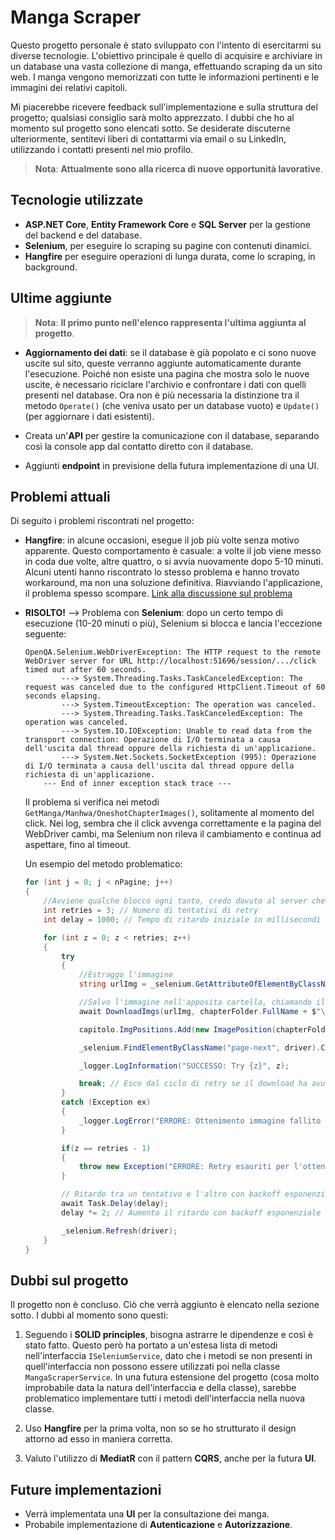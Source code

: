 # Manga Scraper

Questo progetto personale è stato sviluppato con l'intento di esercitarmi su diverse tecnologie. L'obiettivo principale è quello di acquisire e archiviare in un database una vasta collezione di manga, effettuando scraping da un sito web. I manga vengono memorizzati con tutte le informazioni pertinenti e le immagini dei relativi capitoli.

Mi piacerebbe ricevere feedback sull'implementazione e sulla struttura del progetto; qualsiasi consiglio sarà molto apprezzato. I dubbi che ho al momento sul progetto sono elencati sotto. Se desiderate discuterne ulteriormente, sentitevi liberi di contattarmi via email o su LinkedIn, utilizzando i contatti presenti nel mio profilo.

>**Nota**: **Attualmente sono alla ricerca di nuove opportunità lavorative**.

## Tecnologie utilizzate

- **ASP.NET Core**, **Entity Framework Core** e **SQL Server** per la gestione del backend e del database.
- **Selenium**, per eseguire lo scraping su pagine con contenuti dinamici.
- **Hangfire** per eseguire operazioni di lunga durata, come lo scraping, in background.

## Ultime aggiunte

> **Nota**: **Il primo punto nell'elenco rappresenta l'ultima aggiunta al progetto**.

- **Aggiornamento dei dati**: se il database è già popolato e ci sono nuove uscite sul sito, queste verranno aggiunte automaticamente durante l'esecuzione. Poiché non esiste una pagina che mostra solo le nuove uscite, è necessario riciclare l'archivio e confrontare i dati con quelli presenti nel database. Ora non è più necessaria la distinzione tra il metodo `Operate()` (che veniva usato per un database vuoto) e `Update()` (per aggiornare i dati esistenti).

- Creata un'**API** per gestire la comunicazione con il database, separando così la console app dal contatto diretto con il database.

- Aggiunti **endpoint** in previsione della futura implementazione di una UI.

## Problemi attuali

Di seguito i problemi riscontrati nel progetto:

- **Hangfire**: in alcune occasioni, esegue il job più volte senza motivo apparente. Questo comportamento è casuale: a volte il job viene messo in coda due volte, altre quattro, o si avvia nuovamente dopo 5-10 minuti. Alcuni utenti hanno riscontrato lo stesso problema e hanno trovato workaround, ma non una soluzione definitiva. Riavviando l'applicazione, il problema spesso scompare.
  [Link alla discussione sul problema](https://github.com/HangfireIO/Hangfire/issues/1025)

- **RISOLTO!** --> Problema con **Selenium**: dopo un certo tempo di esecuzione (10-20 minuti o più), Selenium si blocca e lancia l'eccezione seguente:

    ```text
    OpenQA.Selenium.WebDriverException: The HTTP request to the remote WebDriver server for URL http://localhost:51696/session/.../click timed out after 60 seconds.
            ---> System.Threading.Tasks.TaskCanceledException: The request was canceled due to the configured HttpClient.Timeout of 60 seconds elapsing.
            ---> System.TimeoutException: The operation was canceled.
            ---> System.Threading.Tasks.TaskCanceledException: The operation was canceled.
            ---> System.IO.IOException: Unable to read data from the transport connection: Operazione di I/O terminata a causa dell'uscita dal thread oppure della richiesta di un'applicazione.
            ---> System.Net.Sockets.SocketException (995): Operazione di I/O terminata a causa dell'uscita dal thread oppure della richiesta di un'applicazione.
        --- End of inner exception stack trace ---
    ```

	Il problema si verifica nei metodi `GetManga/Manhwa/OneshotChapterImages()`, solitamente al momento del click. Nei log, sembra che il click avvenga correttamente e la pagina del WebDriver cambi, ma Selenium non rileva il cambiamento e continua ad aspettare, fino al timeout.

	Un esempio del metodo problematico:

	```C#
	for (int j = 0; j < nPagine; j++)
	{
    	//Avviene qualche blocco ogni tanto, credo dovuto al server che si blocca per le troppe richieste consecutive, quindi applico una logica di retry
    	int retries = 3; // Numero di tentativi di retry
    	int delay = 1000; // Tempo di ritardo iniziale in millisecondi

    	for (int z = 0; z < retries; z++)
    	{
        	try
        	{
            	//Estraggo l'immagine
            	string urlImg = _selenium.GetAttributeOfElementByClassName("img-fluid", "src", imgDiv);

            	//Salvo l'immagine nell'apposita cartella, chiamando il file con: nomeDelManga + numeroVolume + numeroCapitolo + numeroImmagineCapitolo.jpg
            	await DownloadImgs(urlImg, chapterFolder.FullName + $"\\{newMangaName}" + $"Capitolo{i + 1}_img{j + 1}.jpg"); //<-- **QUESTO METODO NON LANCIA ECCEZIONE**

            	capitolo.ImgPositions.Add(new ImagePosition(chapterFolder.FullName + $"\\{newMangaName}" + $"Capitolo{i + 1}_img{j + 1}.jpg", capitolo.Id));

            	_selenium.FindElementByClassName("page-next", driver).Click();

            	_logger.LogInformation("SUCCESSO: Try {z}", z);

            	break; // Esco dal ciclo di retry se il download ha avuto successo
        	}
        	catch (Exception ex)
        	{
            	_logger.LogError("ERRORE: Ottenimento immagine fallito nel try {z}. {ex}", z, ex); //<-- **QUESTO METODO LANCIA QUESTO MESSAGGIO MA ANCHE IL RETRY FALLISCE COME SI VEDE DALL'ECCEZIONE SUCCESSIVA**
        	}

        	if(z == retries - 1)
        	{
            	throw new Exception("ERRORE: Retry esauriti per l'ottenimento dell'immagine.");
        	}

        	// Ritardo tra un tentativo e l'altro con backoff esponenziale
        	await Task.Delay(delay);
        	delay *= 2; // Aumento il ritardo con backoff esponenziale

        	_selenium.Refresh(driver);
    	}
	}
	```


## Dubbi sul progetto

Il progetto non è concluso. Ciò che verrà aggiunto è elencato nella sezione sotto. I dubbi al momento sono questi:

1. Seguendo i **SOLID principles**, bisogna astrarre le dipendenze e così è stato fatto. Questo però ha portato a un'estesa lista di metodi nell'interfaccia `ISeleniumService`, dato che i metodi se non presenti in quell'interfaccia non possono essere utilizzati poi nella classe `MangaScraperService`. In una futura estensione del progetto (cosa molto improbabile data la natura dell'interfaccia e della classe), sarebbe problematico implementare tutti i metodi dell'interfaccia nella nuova classe.

2. Uso **Hangfire** per la prima volta, non so se ho strutturato il design attorno ad esso in maniera corretta.

3. Valuto l'utilizzo di **MediatR** con il pattern **CQRS**, anche per la futura **UI**.


## Future implementazioni

- Verrà implementata una **UI** per la consultazione dei manga.
- Probabile implementazione di **Autenticazione** e **Autorizzazione**.
